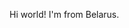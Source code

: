 <!DOCTYPE html>
<html lang="en">
<head>
  <meta charset="UTF-8">
  <title>Document</title>
  <p>
  Hi world! I'm from Belarus.
  </p>
</head>
<body>
  
</body>
</html>
